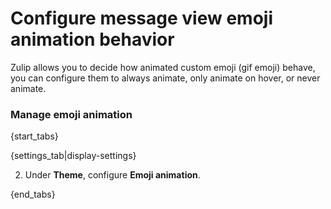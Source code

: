 # Configure message view emoji animation behavior

Zulip allows you to decide how animated custom emoji (gif emoji) behave, you can
configure them to always animate, only animate on hover, or never animate.

### Manage emoji animation

{start_tabs}

{settings_tab|display-settings}

2. Under **Theme**, configure **Emoji animation**.

{end_tabs}
